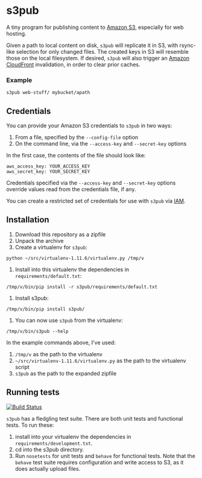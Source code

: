 # s3pub

A tiny program for publishing content to [Amazon S3], especially for web hosting.

Given a path to local content on disk, `s3pub` will replicate it in S3, with rsync-like selection for only changed files. The created keys in S3 will resemble those on the local filesystem. If desired, `s3pub` will also trigger an [Amazon CloudFront] invalidation, in order to clear prior caches.

### Example

```
s3pub web-stuff/ mybucket/apath
```

## Credentials

You can provide your Amazon S3 credentials to `s3pub` in two ways:

1. From a file, specified by the `--config-file` option
1. On the command line, via the `--access-key` and `--secret-key` options

In the first case, the contents of the file should look like:

    aws_access_key: YOUR_ACCESS_KEY
    aws_secret_key: YOUR_SECRET_KEY

Credentials specified via the `--access-key` and `--secret-key` options override values read from the credentials file, if any.

You can create a restricted set of credentials for use with `s3pub` via [IAM].

## Installation

1. Download this repository as a zipfile
1. Unpack the archive
1. Create a virtualenv for `s3pub`:

 `python ~/src/virtualenv-1.11.6/virtualenv.py /tmp/v`
1. Install into this virtualenv the dependencies in `requirements/default.txt`:

 `/tmp/v/bin/pip install -r s3pub/requirements/default.txt`

1. Install s3pub:

 `/tmp/v/bin/pip install s3pub/`

1. You can now use `s3pub` from the virtualenv:
  
  `/tmp/v/bin/s3pub --help`
  
In the example commands above, I've used:

1. `/tmp/v` as the path to the virtualenv
1. `~/src/virtualenv-1.11.6/virtualenv.py` as the path to the virtualenv script
1. `s3pub` as the path to the expanded zipfile

## Running tests

[![Build Status](https://travis-ci.org/marmida/s3pub.svg?branch=master)](https://travis-ci.org/marmida/s3pub)

`s3pub` has a fledgling test suite. There are both unit tests and functional tests. To run these:

1. install into your virtualenv the dependencies in `requirements/development.txt`.
1. cd into the s3pub directory.
1. Run `nosetests` for unit tests and `behave` for functional tests. Note that the `behave` test suite requires configuration and write access to S3, as it does actually upload files.

[IAM]: http://aws.amazon.com/iam/
[Amazon S3]: http://aws.amazon.com/s3/
[Amazon CloudFront]: http://aws.amazon.com/cloudfront/
